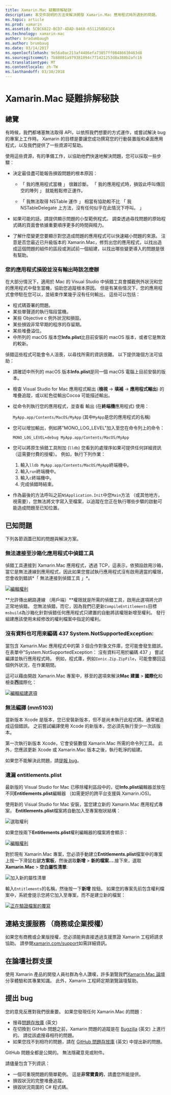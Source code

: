 ```yaml
---
title: Xamarin.Mac 疑難排解秘訣
description: 本文件說明的方法來解決開發 Xamarin.Mac 應用程式時所遇到的問題。
ms.topic: article
ms.prod: xamarin
ms.assetid: 5CBC6822-BCD7-4DAD-8468-6511250D41C4
ms.technology: xamarin-mac
author: bradumbaugh
ms.author: brumbaug
ms.date: 03/14/2017
ms.openlocfilehash: 9e56a0ac213af4486efa73857ff08486630463d8
ms.sourcegitcommit: 7b88081a979381094c771421253d8a388b2afc16
ms.translationtype: MT
ms.contentlocale: zh-TW
ms.lasthandoff: 03/30/2018
---
```

# <a name="xamarinmac-troubleshooting-tips"></a>Xamarin.Mac 疑難排解秘訣

## <a name="overview"></a>總覽

有時候，我們都堵塞無法取得 API，以依照我們想要的方式運作，或嘗試解決 bug 的專案上工作時。 Xamarin 的目標是要讓您成功撰寫您的行動裝置版和桌面應用程式，以及我們提供了一些資源可幫助。

使用這些資源，有的準備工作，以協助他們快速地解決問題，您可以採取一些步驟：

- 決定最佳盡可能報告損毀問題的根本原因：
 
     - 「 我的應用程式當機 」 很難診斷。 「 我的應用程式時，損毀此呼叫傳回空的陣列 」 就能輕鬆修正運作。

     - 「 我無法取得 NSTable 運作 」 相當有協助較不比 「 我 NSTableDelegate 上方法，沒有任何似乎在此情況下呼叫。 」

- 如果可能的話，請提供顯示問題的小型範例程式。 調查透過尋找問題的原始程式碼的頁面會依據重要順序更多的時間與精力。

- 了解什麼變更您要顯示對您造成問題的應用程式可以快速縮小問題的來源。 注意是否您最近已升級版本的 Xamarin.Mac，修剪出您的應用程式，以找出造成這個問題的組件的區段或測試前一個組建，以找出哪些變更導入的問題是很有幫助。


### <a name="what-to-do-when-your-app-crashes-with-no-output"></a>您的應用程式損毀並沒有輸出時該怎麼辦

在大部分情況下，適用於 Mac 的 Visual Studio 中偵錯工具會攔截例外狀況和您的應用程式中發生當機，協助您追蹤根本原因。 但是有某些情況下，您的應用程式會停駐在您可以，並結束作業幾乎沒有任何輸出。 這些可以包括：

- 程式碼簽署的問題。
- 某些單聲道的執行階段當機。
- 某些 Objective c 例外狀況和損毀。
- 某些損毀非常早期的程序的存留期。
- 某些堆疊溢位。
- 中所列的 macOS 版本您**Info.plist**比目前安裝的 macOS 版本，或者它是無效的較新。

偵錯這些程式可能會令人沮喪，以尋找所需的資訊很難。 以下提供幾個方法可協助：

- 請確認中所列的 macOS 版本**Info.plist**是同一個 macOS 電腦上目前安裝的版本。
- 檢查 Visual Studio for Mac 應用程式輸出 (**檢視** -> **填補** -> **應用程式輸出**) 的堆疊追蹤，或以紅色從輸出Cocoa 可能描述輸出。
- 從命令列執行您的應用程式，並查看 輸出 (在**終端機**應用程式) 使用： 

     `MyApp.app/Contents/MacOS/MyApp` (其中`MyApp`是您的應用程式的名稱)
- 您可以增加輸出，例如將"MONO_LOG_LEVEL"加入至您在命令列上的命令： 

     `MONO_LOG_LEVEL=debug MyApp.app/Contents/MacOS/MyApp`
- 您可以將原生偵錯工具附加 (`lldb`) 您看到的處理序如果可提供任何詳細資訊 （這需要付費的授權）。 例如，執行下列作業：

    1. 輸入`lldb MyApp.app/Contents/MacOS/MyApp`終端機中。
    2. 輸入`run`終端機中。
    3. 輸入`c`終端機中。
    4. 完成偵錯時結束。
- 作為最後的方法呼叫之前`NSApplication.Init`中您`Main`方法 （或其他地方，視需要），您無法將文字寫入至檔案，以追蹤在您正在執行哪些步驟的啟動可能造成問題至已知位置。

## <a name="known-issues"></a>已知問題

下列各節涵蓋已知的問題與解決方案。

### <a name="unable-to-connect-to-the-debugger-in-sandboxed-apps"></a>無法連接至沙箱化應用程式中偵錯工具

偵錯工具連接到 Xamarin.Mac 應用程式，透過 TCP，這表示，依預設啟用沙箱，當它是無法連線到應用程式，因此如果您嘗試執行應用程式沒有啟用適當的權限，您會收到錯誤*「 無法連接到偵錯工具 」*。 

[![編輯權利](troubleshooting-images/debug01.png "編輯權利")](troubleshooting-images/debug01-large.png#lightbox)

**允許傳出網路連線 （用戶端）**權限就是所需的偵錯工具，啟用此選項將允許正常地偵錯。 您無法偵錯，而它，因為我們已更新`CompileEntitlements`目標`msbuild`為沙箱化針對偵錯任何應用程式只建置的自動將該權限新增至權利。 發行組建應該使用未經修改的權利檔案中指定的權利。

### <a name="systemnotsupportedexception-no-data-is-available-for-encoding-437"></a>沒有資料也可用來編碼 437 System.NotSupportedException:
 
當包含 Xamarin.Mac 應用程式中的第 3 個合作對象文件庫，您可能會發生錯誤，在表單中"System.NotSupportedException： 沒有資料可用於編碼 437 」 嘗試編譯並執行應用程式時。 例如，程式庫，例如`Ionic.Zip.ZipFile`，可能會擲回這個例外狀況，在作業期間。

這可以藉由開啟 Xamarin.Mac 專案中，移至的選項來解決**Mac 建置** > **國際化**和檢查**西**國際化：

[![編輯組建選項](troubleshooting-images/issue01.png "編輯組建選項")](troubleshooting-images/issue01-large.png#lightbox)

### <a name="failed-to-compile-mm5103"></a>無法編譯 (mm5103)

當新版本 Xcode 是版本，您已安裝新版本，但不是尚未執行此程式碼，通常被造成這個錯誤。 之前嘗試編譯使用 Xcode 的新版本，您必須先執行至少一次該版本。

第一次執行新版本 Xcode，它會安裝數個 Xamarin.Mac 所需的命令列工具。 此外，您應該更新 Xcode 或 Xamarin.Mac 版本之後，執行乾淨的組建。

如果您不能解決此問題，請[提報 bug](#filing-a-bug)。

### <a name="missing-entitlementsplist"></a>遺漏 entitlements.plist

最新版的 Visual Studio for Mac 已移除權利區段中的，從**Info.plist**編輯器並放在不同**Entitlements.plist**編輯器 （如需更好的跨平台支援與 Xamarin.iOS)。

使用新的 Visual Studio for Mac 安裝，當您建立新的 Xamarin.Mac 應用程式專案， **Entitlements.plist**檔案將自動加入至專案樹狀結構：

![選取權利](troubleshooting-images/entitlements01.png "選取權利")

如果您按兩下**Entitlements.plist**權利編輯器的檔案將會顯示：

[![編輯權利](troubleshooting-images/entitlements02.png "編輯權利")](troubleshooting-images/entitlements02-large.png#lightbox)

對於現有 Xamarin.Mac 專案，您必須手動建立**Entitlements.plist**檔案中的專案上按一下滑鼠右鍵**方案板**，然後選取**新增**  > **新的檔案...**.接下來，選取**Xamarin.Mac** > **空白屬性清單**:

![加入新的屬性清單](troubleshooting-images/entitlements03.png "加入新的屬性清單")

輸入`Entitlements`的名稱，然後按一下**新增** 按鈕。 如果您的專案先前包含權利檔案中，系統會提示您將它加入至專案，而不是建立新的檔案：

[![正在驗證檔案的覆寫](troubleshooting-images/entitlements04.png "驗證檔案的覆寫")](troubleshooting-images/entitlements04-large.png#lightbox)

## <a name="contacting-support-business-or-enterprise-licenses"></a>連絡支援服務 （商務或企業授權）

如果您有商務或企業版授權，您必須能夠直接透過支援票證 Xamarin 工程師請求協助。 請參閱[xamarin.com/support](http://xamarin.com/support)如需詳細資訊。

## <a name="community-support-on-the-forums"></a>在論壇社群支援

使用 Xamarin 產品的開發人員社群為令人讚嘆，許多瀏覽我們[Xamarin.Mac 論壇](http://forums.xamarin.com/categories/mac)分享體驗和其專業知識。 此外，Xamarin 工程師定期瀏覽論壇幫助。

<a name="filing-a-bug"/>

## <a name="filing-a-bug"></a>提出 bug

您的意見反應對我們很重要。 如果您發現任何 Xamarin.Mac 的問題：

- 搜尋[問題存放庫](https://github.com/xamarin/xamarin-macios/issues) \(英文\) 
- 在切換到 GitHub 問題之前，Xamarin 問題的追蹤是在 [Bugzilla](https://bugzilla.xamarin.com/describecomponents.cgi) \(英文\) 上進行的。 請從該處搜尋相符的問題。
- 如果您找不到相符的問題，請在 [GitHub 問題存放庫](https://github.com/xamarin/xamarin-macios/issues/new) \(英文\) 中提出新的問題。

GitHub 問題全都是公開的。 無法隱藏意見或附件。 

請儘量包含下列資訊：                                                                                                                                          

- 一個可重現問題的簡單範例。 這是**非常寶貴的**，請盡您所能提供。 
- 損毀狀況的完整堆疊追蹤。
- 損毀狀況周圍的 C# 程式碼。 
